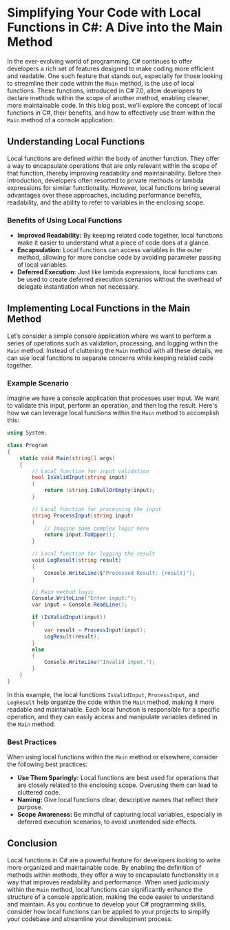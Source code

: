 
# Simplifying Your Code with Local Functions in C#: A Dive into the Main Method

In the ever-evolving world of programming, C# continues to offer developers a rich set of features designed to make coding more efficient and readable. One such feature that stands out, especially for those looking to streamline their code within the `Main` method, is the use of local functions. These functions, introduced in C# 7.0, allow developers to declare methods within the scope of another method, enabling cleaner, more maintainable code. In this blog post, we'll explore the concept of local functions in C#, their benefits, and how to effectively use them within the `Main` method of a console application.

## Understanding Local Functions

Local functions are defined within the body of another function. They offer a way to encapsulate operations that are only relevant within the scope of that function, thereby improving readability and maintainability. Before their introduction, developers often resorted to private methods or lambda expressions for similar functionality. However, local functions bring several advantages over these approaches, including performance benefits, readability, and the ability to refer to variables in the enclosing scope.

### Benefits of Using Local Functions

- **Improved Readability:** By keeping related code together, local functions make it easier to understand what a piece of code does at a glance.
- **Encapsulation:** Local functions can access variables in the outer method, allowing for more concise code by avoiding parameter passing of local variables.
- **Deferred Execution:** Just like lambda expressions, local functions can be used to create deferred execution scenarios without the overhead of delegate instantiation when not necessary.

## Implementing Local Functions in the Main Method

Let’s consider a simple console application where we want to perform a series of operations such as validation, processing, and logging within the `Main` method. Instead of cluttering the `Main` method with all these details, we can use local functions to separate concerns while keeping related code together.

### Example Scenario

Imagine we have a console application that processes user input. We want to validate this input, perform an operation, and then log the result. Here's how we can leverage local functions within the `Main` method to accomplish this:

```csharp
using System;

class Program
{
    static void Main(string[] args)
    {
        // Local function for input validation
        bool IsValidInput(string input)
        {
            return !string.IsNullOrEmpty(input);
        }

        // Local function for processing the input
        string ProcessInput(string input)
        {
            // Imagine some complex logic here
            return input.ToUpper();
        }

        // Local function for logging the result
        void LogResult(string result)
        {
            Console.WriteLine($"Processed Result: {result}");
        }

        // Main method logic
        Console.WriteLine("Enter input:");
        var input = Console.ReadLine();

        if (IsValidInput(input))
        {
            var result = ProcessInput(input);
            LogResult(result);
        }
        else
        {
            Console.WriteLine("Invalid input.");
        }
    }
}
```

In this example, the local functions `IsValidInput`, `ProcessInput`, and `LogResult` help organize the code within the `Main` method, making it more readable and maintainable. Each local function is responsible for a specific operation, and they can easily access and manipulate variables defined in the `Main` method.

### Best Practices

When using local functions within the `Main` method or elsewhere, consider the following best practices:

- **Use Them Sparingly:** Local functions are best used for operations that are closely related to the enclosing scope. Overusing them can lead to cluttered code.
- **Naming:** Give local functions clear, descriptive names that reflect their purpose.
- **Scope Awareness:** Be mindful of capturing local variables, especially in deferred execution scenarios, to avoid unintended side effects.

## Conclusion

Local functions in C# are a powerful feature for developers looking to write more organized and maintainable code. By enabling the definition of methods within methods, they offer a way to encapsulate functionality in a way that improves readability and performance. When used judiciously within the `Main` method, local functions can significantly enhance the structure of a console application, making the code easier to understand and maintain. As you continue to develop your C# programming skills, consider how local functions can be applied to your projects to simplify your codebase and streamline your development process.
